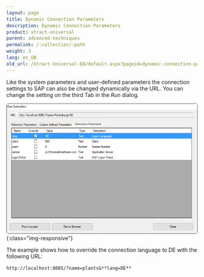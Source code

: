 ```yaml
---
layout: page
title: Dynamic Connection Parameters
description: Dynamic Connection Parameters
product: xtract-universal
parent: advanced-techniques
permalink: /:collection/:path
weight: 3
lang: en_GB
old_url: /Xtract-Universal-EN/default.aspx?pageid=dynamic-connection-parameters
---
```


Like the system parameters and user-defined parameters the connection settings to SAP can also be changed dynamically via the URL. You can change the setting on the third Tab in the *Run* dialog.

![Run-Extraction-Connection-Parameters](/img/content/Run-Extraction-Connection-Parameters.jpg){:class="img-responsive"}

The example shows how to override the connection language to DE with the following URL:

    http://localhost:8085/?name=plants&**lang=DE**